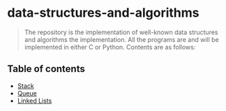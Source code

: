 # data-structures-and-algorithms

> The repository is the implementation of well-known data structures and algorithms the implementation. 
> All the programs are and will be implemented in either C or Python. Contents are as follows:

## Table of contents

- [Stack](https://github.com/PradeepKumar1994/data-structures-and-algorithms/blob/main/stack/stack.c)
- [Queue](https://github.com/PradeepKumar1994/data-structures-and-algorithms/blob/main/queue/queue.c)
- [Linked Lists](https://github.com/PradeepKumar1994/data-structures-and-algorithms/blob/main/linked-list/linked-list.c)
